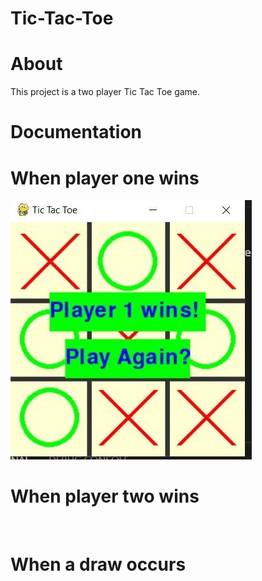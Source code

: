 # Tic-Tac-Toe
# About
This project is a two player Tic Tac Toe game. 
# Documentation 
# When player one wins
![](ticTacToeThumbnail.jpg)
# When player two wins
![]()
# When a draw occurs 
